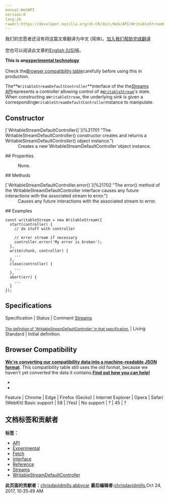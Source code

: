 ```yaml
---
manual:WebAPI
version:0
lang:zh
rawUrl:https://developer.mozilla.org/zh-CN/docs/Web/API/WritableStreamDefaultController
---
```




<bdi>我们的志愿者还没有将这篇文章翻译为<bdi>中文 (简体)</bdi>。[加入我们帮助完成翻译](%21698 "")<br></br>您也可以阅读此文章的[English (US)](%21699 "")版。</bdi>






**This is an[experimental technology](%3404 "")**<br></br>Check the[Browser compatibility table](%21700 "")carefully before using this in production.




The**`WritableStreamDefaultController`**interface of the the[Streams API](%4392 "")represents a controller allowing control of a[`WritableStream`](%21645 "The WritableStream interface of the the Streams API provides a standard abstraction for writing streaming data to a destination, known as a sink. This object comes with build-in backpressure and queuing.")&#39;s state. When constructing a`WritableStream`, the underlying sink is given a corresponding`WritableStreamDefaultController`instance to manipulate.


## Constructor<a name="Constructor"></a>
<dl><dt id=''>[`WritableStreamDefaultController()`](%21701 "The WritableStreamDefaultController() constructor creates and returns a WritableStreamDefaultController() object instance.")</dt><dd>Creates a new`WritableStreamDefaultController`object instance.</dd></dl>
## Properties<a name="Properties"></a>
<dl><dd>None.</dd></dl>
## Methods<a name="Methods"></a>
<dl><dt id=''>[`WritableStreamDefaultController.error()`](%21702 "The error() method of the WritableStreamDefaultController interface causes any future interactions with the associated stream to error.")</dt><dd>Causes any future interactions with the associated stream to error.</dd></dl>
## Examples<a name="Examples"></a>

```
const writableStream = new WritableStream({
  start(controller) {
    // do stuff with controller

    // error stream if necessary
    controller.error('My error is broken');
  },
  write(chunk, controller) {
    ...
  },
  close(controller) {
    ...
  },
  abort(err) {
    ...
  }
});
```

## Specifications<a name="Specifications"></a>
Specification | Status | Comment 
[Streams<br></br><small>The definition of &#39;WritableStreamDefaultController&#39; in that specification.</small>](%21705 "") | Living Standard | Initial definition. 


## Browser Compatibility<a name="Browser_Compatibility"></a>


**[We&#39;re converting our compatibility data into a machine-readable JSON format](%3344 "")**. This compatibility table still uses the old format, because we haven&#39;t yet converted the data it contains.**[Find out how you can help!](%3409 "")**


* 
* 
Feature | Chrome | Edge | Firefox (Gecko) | Internet Explorer | Opera | Safari (WebKit) 
Basic support | 58 | (Yes) | No support | ? | 45 | ? 







## 文档标签和贡献者
**标签：**
* [API](%50 "")
* [Experimental](%3379 "")
* [Fetch](%4322 "")
* [Interface](%3380 "")
* [Reference](%3381 "")
* [Streams](%4399 "")
* [WritableStreamDefaultController](%21712 "")

**此页面的贡献者：**[chrisdavidmills](%3495 ""),[abbycar](%15784 "")
**最后编辑者:**[chrisdavidmills](%3495 ""),<time>Oct 24, 2017, 10:35:49 AM</time>


